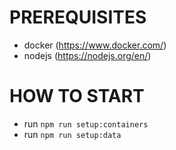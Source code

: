 # PREREQUISITES
- docker (https://www.docker.com/)
- nodejs (https://nodejs.org/en/)

# HOW TO START
- run `npm run setup:containers`
- run `npm run setup:data`
